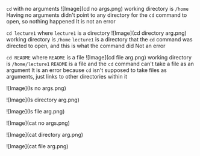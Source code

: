 `cd` with no arguments
![Image](cd no args.png)
working directory is `/home`
Having no arguments didn't point to any directory for the `cd` command to open, so nothing happened
It is not an error

`cd lecture1` where `lecture1` is a directory
![Image](cd directory arg.png)
working directory is `/home`
`lecture1` is a directory that the `cd` command was directed to open, and this is what the command did
Not an error

`cd README` where `README` is a file
![Image](cd file arg.png)
working directory is `/home/lecture1`
`README` is a file and the `cd` command can't take a file as an argument
It is an error because `cd` isn't supposed to take files as arguments, just links to other directories within it



![Image](ls no args.png)

![Image](ls directory arg.png)

![Image](ls file arg.png)




![Image](cat no args.png)

![Image](cat directory arg.png)

![Image](cat file arg.png)
